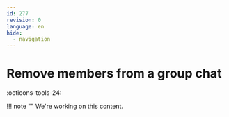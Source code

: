 ```yaml
---
id: 277
revision: 0
language: en
hide:
  - navigation
---
```


# Remove members from a group chat

 :octicons-tools-24:

!!! note ""
     We're working on this content.
